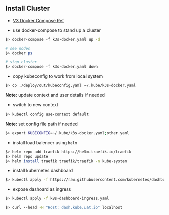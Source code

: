 ## Install Cluster

* [V3 Docker Compose Ref](https://rancher.com/docs/k3s/latest/en/advanced/#using-docker-as-the-container-runtime)

* use docker-compose to stand up a cluster
```sh
$> docker-compose -f k3s-docker.yaml up -d

# see nodes
$> docker ps

# stop cluster
$> docker-compose -f k3s-docker.yaml down
```

* copy kubeconfig to work from local system
```sh
$> cp ./deploy/out/kubeconfig.yaml ~/.kube/k3s-docker.yaml
```
__Note:__ update context and user details if needed

* switch to new context
```sh
$> kubectl config use-context default
```
__Note:__ set config file path if needed
```sh
$> export KUBECONFIG=~/.kube/k3s-docker.yaml;other.yaml
```

* install load balencer using `helm`
```sh
$> helm repo add traefik https://helm.traefik.io/traefik
$> helm repo update
$> helm install traefik traefik/traefik -n kube-system
```

* install kubernetes dashboard
```sh
$> kubectl apply -f https://raw.githubusercontent.com/kubernetes/dashboard/v2.0.0/aio/deploy/recommended.yaml
```

* expose dashoard as ingress
```sh
$> kubectl apply -f k8s-dashboard-ingress.yaml

$> curl --head -H "Host: dash.kube.uat.io" localhost
```